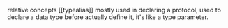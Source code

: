 relative concepts [[typealias]]
mostly used in declaring a protocol, used to declare a data type before actually define it, it's like a type parameter.
